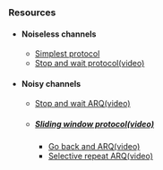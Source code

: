 ### Resources
- #### Noiseless channels
  - [Simplest protocol](https://www.studytonight.com/computer-networks/simplest-protocol)
  - [Stop and wait protocol(video)](https://www.youtube.com/watch?v=n09DfvemnTQ)
- #### Noisy channels
  - [Stop and wait ARQ(video)](https://youtu.be/YdkksvhkQGQ)
  - ##### [Sliding window protocol(video)](https://youtu.be/LnbvhoxHn8M)
    - [Go back and ARQ(video)](https://youtu.be/QD3oCelHJ20)
    - [Selective repeat ARQ(video)](https://youtu.be/WfIhQ3o2xow)
